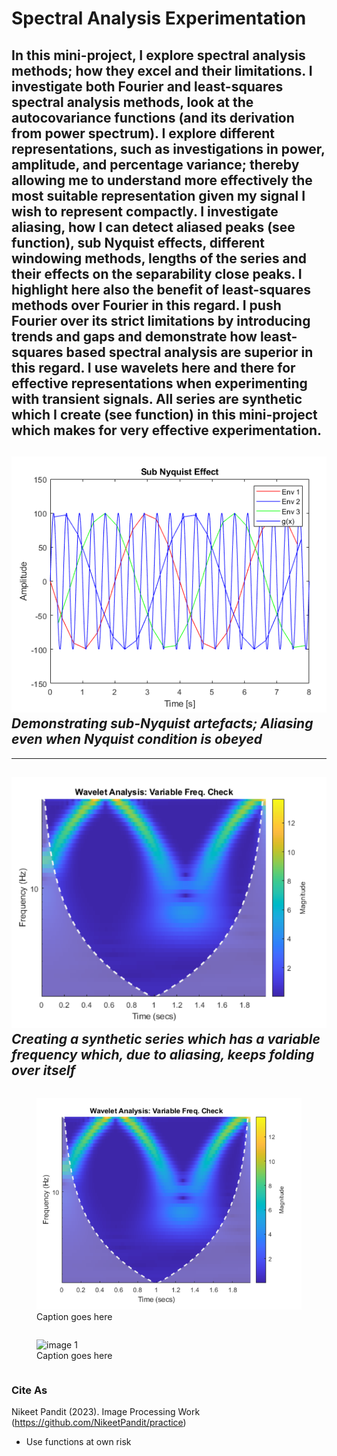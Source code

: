 # Spectral Analysis Experimentation
In this mini-project, I explore spectral analysis methods; how they excel and their limitations. I investigate both Fourier and least-squares spectral analysis methods, look at the autocovariance functions (and its derivation from power spectrum). I explore different representations, such as investigations in power, amplitude, and percentage variance; thereby allowing me to understand more effectively the most suitable representation given my signal I wish to represent compactly. 
I investigate aliasing, how I can detect aliased peaks (see function),  sub Nyquist effects, different windowing methods, lengths of the series and their effects on the separability close peaks. I highlight here also the benefit of least-squares methods over Fourier in this regard. 
I push Fourier over its strict limitations by introducing trends and gaps and demonstrate how least-squares based spectral analysis are superior in this regard. I use wavelets here and there for effective representations when experimenting with transient signals. 
All series are synthetic which I create (see function) in this mini-project which makes for very effective experimentation. 
--------------------------------------------
![This is an image](https://github.com/NikeetPandit/practice/blob/main/Spectral%20Analysis%20Work/functions/IM/read_me_IM.PNG)
*Demonstrating sub-Nyquist artefacts; Aliasing even when Nyquist condition is obeyed*
--------------------------------------------
--------------------------------------------
![This is an image](https://github.com/NikeetPandit/practice/blob/main/Spectral%20Analysis%20Work/functions/IM/read_me_IM2.PNG)
*Creating a synthetic series which has a variable frequency which, due to aliasing, keeps folding over itself*
--------------------------------------------


<style>
figure{
    display: inline-block;
}
</style>

<figure>
    <img src='https://github.com/NikeetPandit/practice/blob/main/Spectral%20Analysis%20Work/functions/IM/read_me_IM2.PNG' alt='image 1' />
    <figcaption>Caption goes here</figcaption>
</figure>
<figure>
    <img src='image.jpg' alt='image 1' />
    <figcaption>Caption goes here</figcaption>
</figure>


### Cite As
Nikeet Pandit (2023). Image Processing Work (https://github.com/NikeetPandit/practice)
* Use functions at own risk
